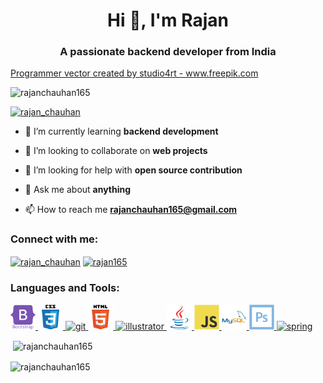 <h1 align="center">Hi 👋, I'm Rajan</h1>
<h3 align="center">A passionate backend developer from India</h3>
<a href="https://www.freepik.com/vectors/programmer">Programmer vector created by studio4rt - www.freepik.com</a>

<p align="left"> <img src="https://komarev.com/ghpvc/?username=rajanchauhan165&label=Profile%20views&color=0e75b6&style=flat" alt="rajanchauhan165" /> </p>

<p align="left"> <a href="https://twitter.com/rajan_chauhan" target="blank"><img src="https://img.shields.io/twitter/follow/rajan_chauhan?logo=twitter&style=for-the-badge" alt="rajan_chauhan" /></a> </p>

- 🔭 I’m currently learning **backend development**

- 👯 I’m looking to collaborate on **web projects**

- 🤝 I’m looking for help with **open source contribution**

- 💬 Ask me about **anything**

- 📫 How to reach me **rajanchauhan165@gmail.com**

<h3 align="left">Connect with me:</h3>
<p align="left">
<a href="https://twitter.com/rajan_chauhan" target="blank"><img align="center" src="https://raw.githubusercontent.com/rahuldkjain/github-profile-readme-generator/master/src/images/icons/Social/twitter.svg" alt="rajan_chauhan" height="30" width="40" /></a>
<a href="https://linkedin.com/in/rajan165" target="blank"><img align="center" src="https://raw.githubusercontent.com/rahuldkjain/github-profile-readme-generator/master/src/images/icons/Social/linked-in-alt.svg" alt="rajan165" height="30" width="40" /></a>
</p>

<h3 align="left">Languages and Tools:</h3>
<p align="left"> <a href="https://getbootstrap.com" target="_blank" rel="noreferrer"> <img src="https://raw.githubusercontent.com/devicons/devicon/master/icons/bootstrap/bootstrap-plain-wordmark.svg" alt="bootstrap" width="40" height="40"/> </a> <a href="https://www.w3schools.com/css/" target="_blank" rel="noreferrer"> <img src="https://raw.githubusercontent.com/devicons/devicon/master/icons/css3/css3-original-wordmark.svg" alt="css3" width="40" height="40"/> </a> <a href="https://git-scm.com/" target="_blank" rel="noreferrer"> <img src="https://www.vectorlogo.zone/logos/git-scm/git-scm-icon.svg" alt="git" width="40" height="40"/> </a> <a href="https://www.w3.org/html/" target="_blank" rel="noreferrer"> <img src="https://raw.githubusercontent.com/devicons/devicon/master/icons/html5/html5-original-wordmark.svg" alt="html5" width="40" height="40"/> </a> <a href="https://www.adobe.com/in/products/illustrator.html" target="_blank" rel="noreferrer"> <img src="https://www.vectorlogo.zone/logos/adobe_illustrator/adobe_illustrator-icon.svg" alt="illustrator" width="40" height="40"/> </a> <a href="https://www.java.com" target="_blank" rel="noreferrer"> <img src="https://raw.githubusercontent.com/devicons/devicon/master/icons/java/java-original.svg" alt="java" width="40" height="40"/> </a> <a href="https://developer.mozilla.org/en-US/docs/Web/JavaScript" target="_blank" rel="noreferrer"> <img src="https://raw.githubusercontent.com/devicons/devicon/master/icons/javascript/javascript-original.svg" alt="javascript" width="40" height="40"/> </a> <a href="https://www.mysql.com/" target="_blank" rel="noreferrer"> <img src="https://raw.githubusercontent.com/devicons/devicon/master/icons/mysql/mysql-original-wordmark.svg" alt="mysql" width="40" height="40"/> </a> <a href="https://www.photoshop.com/en" target="_blank" rel="noreferrer"> <img src="https://raw.githubusercontent.com/devicons/devicon/master/icons/photoshop/photoshop-line.svg" alt="photoshop" width="40" height="40"/> </a> <a href="https://spring.io/" target="_blank" rel="noreferrer"> <img src="https://www.vectorlogo.zone/logos/springio/springio-icon.svg" alt="spring" width="40" height="40"/> </a> </p>

<p>&nbsp;<img align="center" src="https://github-readme-stats.vercel.app/api?username=rajanchauhan165&show_icons=true&locale=en" alt="rajanchauhan165" /></p>

<p><img align="center" src="https://github-readme-streak-stats.herokuapp.com/?user=rajanchauhan165&" alt="rajanchauhan165" /></p>
